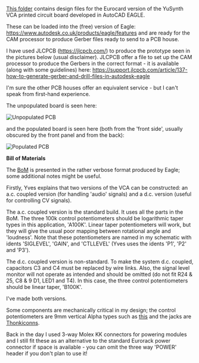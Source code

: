 [This folder](https://github.com/m0xpd/YuSynth-VCA-for-Eurorack/tree/main/PCB) contains design files for the Eurocard version of the YuSynth VCA printed circuit board developed in AutoCAD EAGLE.

These can be loaded into the (free) version of Eagle:
https://www.autodesk.co.uk/products/eagle/features
and are ready for the CAM processor to produce Gerber files ready to send to a PCB house. 

I have used JLCPCB (https://jlcpcb.com/) to produce the prototype seen in the pictures below (usual disclaimer). 
JLCPCB offer a file to set up the CAM processor to produce the Gerbers in the correct format - it is available (along with some guidelines) here:
https://support.jlcpcb.com/article/137-how-to-generate-gerber-and-drill-files-in-autodesk-eagle

I'm sure the other PCB houses offer an equivalent service - but I can't speak from first-hand experience.

The unpopulated board is seen here:

![Unpopulated PCB](https://user-images.githubusercontent.com/3152962/232187698-64415e3e-4dcb-4a7e-969c-389b76491eb7.png)

and the populated board is seen here (both from the 'front side', usually obscured by the front panel and from the back):

![Populated PCB](https://user-images.githubusercontent.com/3152962/232188158-9b3b2cb8-2b80-437d-991e-02d6b0e7ab3c.png)

**Bill of Materials**

The [BoM](https://github.com/m0xpd/YuSynth-VCA-for-Eurorack/blob/main/PCB/YuSynth%20VCA%20Eurorack%20v1%20BOM.txt) is presented in the rather verbose format produced by Eagle; some additional notes might be useful.

Firstly, Yves explains that two versions of the VCA can be constructed: an a.c. coupled version (for handling 'audio' signals) and a d.c. version 
(useful for controlling CV signals).

The a.c. coupled version is the standard build. It uses all the parts in the BoM. The three 100k control potentiometers should be logarithmic 
taper types in this application, 'A100K'. Linear taper potentiometers will work, but they will give the usual poor mapping between rotational angle 
and 'loudness'. Note that these potentiometers are named in my schematic with idents 'SIGLEVEL', 'GAIN', and 'CTLLEVEL' (Yves uses the idents 'P1', 'P2' 
and 'P3').

The d.c. coupled version is non-standard. To make the system d.c. coupled, capacitors C3 and C4 must be replaced by wire links. Also, the signal 
level monitor will not operate as intended and should be omitted (do not fit R24 & 25, C8 & 9 D1, LED1 and T4). In this case, the three control
potentiometers should be linear taper, 'B100K'.

I've made both versions.

Some components are mechanically critical in my design; the control potentiometers are 9mm vertical Alpha types such as [this](https://www.thonk.co.uk/shop/alpha-9mm-pots-vertical-t18/) and the jacks are [Thonkiconns](https://www.thonk.co.uk/shop/thonkiconn/).

Back in the day I used 3-way Molex KK connectors for powering modules and I still fit these as an alternative to the standard Eurorack power 
connector if space is available - you can omit the three way 'POWER' header if you don't plan to use it!
